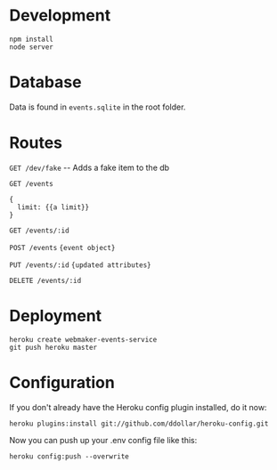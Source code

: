 Development
============
```
npm install
node server
```

Database
============
Data is found in `events.sqlite` in the root folder.


Routes
============

`GET /dev/fake` -- Adds a fake item to the db

`GET /events`
```
{
  limit: {{a limit}}
}
```

`GET /events/:id`

`POST /events`
`{event object}`

`PUT /events/:id`
`{updated attributes}`

`DELETE /events/:id`



Deployment
===========

```
heroku create webmaker-events-service
git push heroku master
```

Configuration
=============

If you don't already have the Heroku config plugin installed, do it now:

```
heroku plugins:install git://github.com/ddollar/heroku-config.git
```

 Now you can push up your .env config file like this:

```
heroku config:push --overwrite

```
